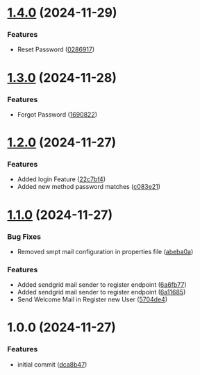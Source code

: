 # [1.4.0](https://github.com/MaxiCorrea/java-spring-boot-password-recovery/compare/v1.3.0...v1.4.0) (2024-11-29)


### Features

* Reset Password ([0286917](https://github.com/MaxiCorrea/java-spring-boot-password-recovery/commit/02869172fab34b2f8794717d0591c19d80e771f8))

# [1.3.0](https://github.com/MaxiCorrea/java-spring-boot-password-recovery/compare/v1.2.0...v1.3.0) (2024-11-28)


### Features

* Forgot Password ([1690822](https://github.com/MaxiCorrea/java-spring-boot-password-recovery/commit/169082274d6582a66b1d2e1615bcb077363127df))

# [1.2.0](https://github.com/MaxiCorrea/java-spring-boot-password-recovery/compare/v1.1.0...v1.2.0) (2024-11-27)


### Features

* Added login Feature ([22c7bf4](https://github.com/MaxiCorrea/java-spring-boot-password-recovery/commit/22c7bf4f5be22c8bdd7c1ac8e12a86df9ada61a6))
* Added new method password matches ([c083e21](https://github.com/MaxiCorrea/java-spring-boot-password-recovery/commit/c083e21464e55d24d214fe8e947c894d868d0ab6))

# [1.1.0](https://github.com/MaxiCorrea/java-spring-boot-password-recovery/compare/v1.0.0...v1.1.0) (2024-11-27)


### Bug Fixes

* Removed smpt mail configuration in properties file ([abeba0a](https://github.com/MaxiCorrea/java-spring-boot-password-recovery/commit/abeba0acadf253aa0dcf19f6324ec9041efb7d9b))


### Features

* Added sendgrid mail sender to register endpoint ([6a6fb77](https://github.com/MaxiCorrea/java-spring-boot-password-recovery/commit/6a6fb770f4e1d9ac4cf664ff93602957b12518c8))
* Added sendgrid mail sender to register endpoint ([6a11685](https://github.com/MaxiCorrea/java-spring-boot-password-recovery/commit/6a11685bfa855f113523fd2179e14ec01c088a2d))
* Send Welcome Mail in Register new User ([5704de4](https://github.com/MaxiCorrea/java-spring-boot-password-recovery/commit/5704de492d6bd03a6c9e6aa568c85427d7e77fa7))

# 1.0.0 (2024-11-27)


### Features

* initial commit ([dca8b47](https://github.com/MaxiCorrea/java-spring-boot-password-recovery/commit/dca8b475c9cb7ded17dc34f556f54547ec922f9c))
